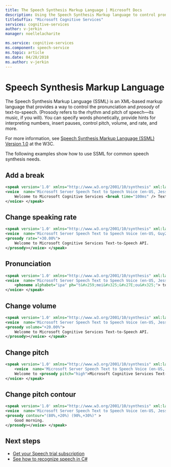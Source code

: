 ```yaml
---
title: The Speech Synthesis Markup Language | Microsoft Docs
description: Using the Speech Synthesis Markup language to control pronunciation and prosody in text-to-speech.
titleSuffix: "Microsoft Cognitive Services"
services: cognitive-services
author: v-jerkin
manager: noellelacharite

ms.service: cognitive-services
ms.component: speech-service
ms.topic: article
ms.date: 04/28/2018
ms.author: v-jerkin
---
```


# Speech Synthesis Markup Language

The Speech Synthesis Markup Language (SSML) is an XML-based markup language that provides a way to control the pronunciation and *prosody* of text-to-speech. (Prosody refers to the rhythm and pitch of speech—its music, if you will). You can specify words phonetically, provide hints for interpreting numbers, insert pauses, control pitch, volume, and rate, and more.

For more information, see [Speech Synthesis Markup Language (SSML) Version 1.0](http://www.w3.org/TR/2009/REC-speech-synthesis-20090303/) at the W3C.

The following examples show how to use SSML for common speech synthesis needs.

## Add a break
```xml
<speak version='1.0' xmlns="http://www.w3.org/2001/10/synthesis" xml:lang='en-US'>
<voice  name='Microsoft Server Speech Text to Speech Voice (en-US, Jessa24kRUS)'>
    Welcome to Microsoft Cognitive Services <break time="100ms" /> Text-to-Speech API.
</voice> </speak>
```

## Change speaking rate
```xml
<speak version='1.0' xmlns="http://www.w3.org/2001/10/synthesis" xml:lang='en-US'>
<voice  name='Microsoft Server Speech Text to Speech Voice (en-US, Guy24kRUS)'>
<prosody rate="+30.00%">
    Welcome to Microsoft Cognitive Services Text-to-Speech API.
</prosody></voice> </speak>
```

## Pronunciation
```xml
<speak version='1.0' xmlns="http://www.w3.org/2001/10/synthesis" xml:lang='en-US'>
<voice  name='Microsoft Server Speech Text to Speech Voice (en-US, Jessa24kRUS)'>
    <phoneme alphabet="ipa" ph="t&#x259;mei&#x325;&#x27E;ou&#x325;"> tomato </phoneme>
</voice> </speak>
```

## Change volume
```xml
<speak version='1.0' xmlns="http://www.w3.org/2001/10/synthesis" xml:lang='en-US'>
<voice  name='Microsoft Server Speech Text to Speech Voice (en-US, JessaRUS)'>
<prosody volume="+20.00%">
    Welcome to Microsoft Cognitive Services Text-to-Speech API.
</prosody></voice> </speak>
```

## Change pitch
```xml
<speak version='1.0' xmlns="http://www.w3.org/2001/10/synthesis" xml:lang='en-US'>
    <voice  name='Microsoft Server Speech Text to Speech Voice (en-US, Guy24kRUS)'>
    Welcome to <prosody pitch="high">Microsoft Cognitive Services Text-to-Speech API.</prosody>
</voice> </speak>
```

## Change pitch contour
```xml
<speak version='1.0' xmlns="http://www.w3.org/2001/10/synthesis" xml:lang='en-US'>
<voice  name='Microsoft Server Speech Text to Speech Voice (en-US, JessaRUS)'>
<prosody contour="(80%,+20%) (90%,+30%)" >
    Good morning.
</prosody></voice> </speak>
```

## Next steps

* [Get your Speech trial subscription](https://azure.microsoft.com/try/cognitive-services/)
* [See how to recognize speech in C#](quickstart-csharp-dotnet-windows.md)

